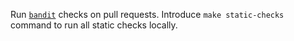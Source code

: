 Run [`bandit`](https://bandit.readthedocs.io/en/latest/) checks on pull requests.
Introduce `make static-checks` command to run all static checks locally.
